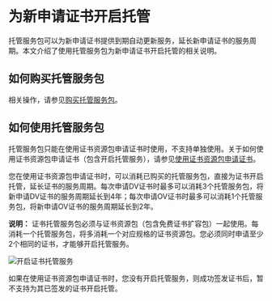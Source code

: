 # 为新申请证书开启托管

托管服务包可以为新申请证书提供到期自动更新服务，延长新申请证书的服务周期。本文介绍了使用托管服务包为新申请证书开启托管的相关说明。

## 如何购买托管服务包

相关操作，请参见[购买托管服务包](/cn.zh-CN/证书资源包/购买证书资源包.md)。

## 如何使用托管服务包

托管服务包只能在使用证书资源包申请证书时使用，不支持单独使用。关于如何使用证书资源包申请证书（包含开启托管服务），请参见[使用证书资源包申请证书](/cn.zh-CN/证书资源包/使用证书资源包申请证书.md)。

您在使用证书资源包申请证书时，可以消耗已购买的托管服务包，直接为证书开启托管，延长证书的服务周期。每次申请DV证书时最多可以消耗3个托管服务包，将新申请DV证书的服务周期延长到4年；每次申请OV证书时最多可以消耗1个托管服务包，将新申请OV证书的服务周期延长到2年。

**说明：** 证书托管服务包必须与证书资源包（包含免费证书扩容包）一起使用。每消耗一个托管服务包，将多消耗一个对应规格的证书资源包。您必须同时申请至少2个相同的证书，才能够开启托管服务。

![开启证书托管服务](https://static-aliyun-doc.oss-accelerate.aliyuncs.com/assets/img/zh-CN/1261100161/p206907.png)

如果在使用证书资源包申请证书时，您没有开启托管服务，则成功签发证书后，暂不支持为其已签发的证书开启托管。

